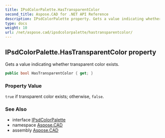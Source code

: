 ```yaml
---
title: IPsdColorPalette.HasTransparentColor
second_title: Aspose.CAD for .NET API Reference
description: IPsdColorPalette property. Gets a value indicating whether transparent color exists
type: docs
weight: 10
url: /net/aspose.cad/ipsdcolorpalette/hastransparentcolor/
---
```

## IPsdColorPalette.HasTransparentColor property

Gets a value indicating whether transparent color exists.

```csharp
public bool HasTransparentColor { get; }
```

### Property Value

`true` if transparent color exists; otherwise, `false`.

### See Also

* interface [IPsdColorPalette](../)
* namespace [Aspose.CAD](../../ipsdcolorpalette/)
* assembly [Aspose.CAD](../../../)


